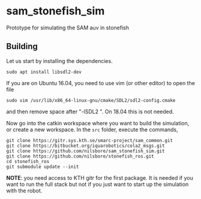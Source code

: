 # sam_stonefish_sim
Prototype for simulating the SAM auv in stonefish

## Building

Let us start by installing the dependencies.
```
sudo apt install libsdl2-dev
```
If you are on Ubuntu 16.04, you need to use vim (or other editor) to open the file
```
sudo vim /usr/lib/x86_64-linux-gnu/cmake/SDL2/sdl2-config.cmake
```
and then remove space after "-lSDL2 ". On 18.04 this is not needed.

Now go into the catkin workspace where you want to build the simulation,
or create a new workspace. In the `src` folder, execute the commands,
```
git clone https://gitr.sys.kth.se/smarc-project/sam_common.git
git clone https://bitbucket.org/iquarobotics/cola2_msgs.git
git clone https://github.com/nilsbore/sam_stonefish_sim.git
git clone https://github.com/nilsbore/stonefish_ros.git
cd stonefish_ros
git submodule update --init
```
**NOTE**: you need access to KTH gitr for the first package.
It is needed if you want to run the full stack but not if you just
want to start up the simulation with the robot.

